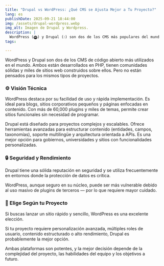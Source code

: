 ```yaml
---
title: "Drupal vs WordPress: ¿Qué CMS se Ajusta Mejor a Tu Proyecto?"
lang: es
publishDate: 2025-09-21 18:44:00
img: /assets/drupal-wordpress.webp
img_alt: Imagen de Drupal y Wordpress.
description: |
  WordPress (🅦) y Drupal (💧) son dos de los CMS más populares del mundo. Aunque ambos permiten crear sitios web potentes 🌐, tienen enfoques técnicos y funcionalidades diferentes ⚙️. En este artículo los comparamos para ayudarte a elegir el que mejor se adapta a tu proyecto 🎯.
tags:

---
```


WordPress y Drupal son dos de los CMS de código abierto más utilizados en el mundo. Ambos están desarrollados en PHP, tienen comunidades sólidas y miles de sitios web construidos sobre ellos. Pero no están pensados para los mismos tipos de proyectos.

### ⚙️ Visión Técnica

WordPress destaca por su facilidad de uso y rápida implementación. Es ideal para blogs, sitios corporativos pequeños y páginas enfocadas en contenido. Con más de 60,000 plugins y miles de temas, permite crear sitios funcionales sin necesidad de programar.

Drupal está diseñado para proyectos complejos y escalables. Ofrece herramientas avanzadas para estructurar contenido (entidades, campos, taxonomías), soporte multilingüe y arquitectura orientada a APIs. Es una mejor opción para gobiernos, universidades y sitios con funcionalidades personalizadas.

### 🔒 Seguridad y Rendimiento

Drupal tiene una sólida reputación en seguridad y se utiliza frecuentemente en entornos donde la protección de datos es crítica.

WordPress, aunque seguro en su núcleo, puede ser más vulnerable debido al uso masivo de plugins de terceros — por lo que requiere mayor cuidado.

### 🎯 Elige Según tu Proyecto

Si buscas lanzar un sitio rápido y sencillo, WordPress es una excelente elección.

Si tu proyecto requiere personalización avanzada, múltiples roles de usuario, contenido estructurado o alto rendimiento, Drupal es probablemente la mejor opción.

Ambas plataformas son potentes, y la mejor decisión depende de la complejidad del proyecto, las habilidades del equipo y los objetivos a futuro.
